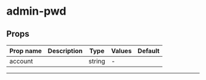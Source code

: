 # admin-pwd

## Props

| Prop name | Description | Type   | Values | Default |
| --------- | ----------- | ------ | ------ | ------- |
| account   |             | string | -      |         |

---

